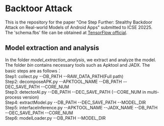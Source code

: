 # Backtoor Attack
This is the repository for the paper "One Step Further: Stealthy Backdoor Attack on Real-world Models of Android Apps" submitted to ICSE 20225.
The 'schema.fbs' file can be obtained at [TensorFlow official](https://github.com/tensorflow/tensorflow/tree/master/tensorflow/lite/schema).

## Model extraction and analysis
In the folder *model_extraction_analysis*, we extract and analyze the model. The folder *bin* contains necessary tools such as Apktool and JADX. The basic steps are as follows：  
Step1: collect.py --DB_PATH --RAW_DATA_PATH(Full path)  
Step2: decomposeAPK.py --APKTOOL_NAME --DB_PATH --DEC_SAVE_PATH --CORE_NUM  
Step3: detectorAI.py --DB_PATH --DEC_SAVE_PATH (--CORE_NUM in multi-process version)  
Step4: extractModel.py --DB_PATH --DEC_SAVE_PATH --MODEL_DIR  
Step5: interfaceInference.py --APKTOOL_NAME --JADX_NAME --DB_PATH --DEC_SAVE_PATH --CORE_NUM  
Step6: modelLoader.py --DB_PATH --MODEL_DIR  
